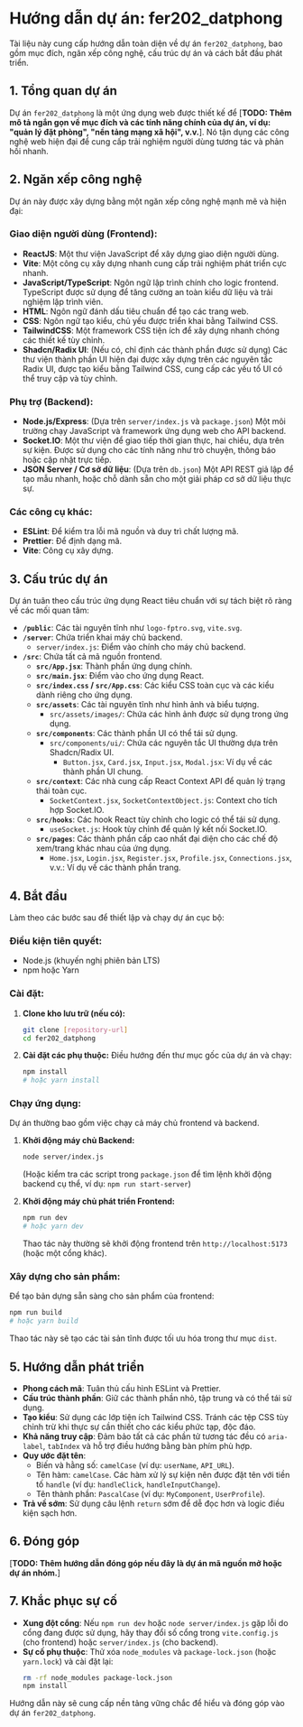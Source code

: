 # Hướng dẫn dự án: fer202_datphong

Tài liệu này cung cấp hướng dẫn toàn diện về dự án `fer202_datphong`, bao gồm mục đích, ngăn xếp công nghệ, cấu trúc dự án và cách bắt đầu phát triển.

## 1. Tổng quan dự án

Dự án `fer202_datphong` là một ứng dụng web được thiết kế để [**TODO: Thêm mô tả ngắn gọn về mục đích và các tính năng chính của dự án, ví dụ: "quản lý đặt phòng", "nền tảng mạng xã hội", v.v.**]. Nó tận dụng các công nghệ web hiện đại để cung cấp trải nghiệm người dùng tương tác và phản hồi nhanh.

## 2. Ngăn xếp công nghệ

Dự án này được xây dựng bằng một ngăn xếp công nghệ mạnh mẽ và hiện đại:

### Giao diện người dùng (Frontend):
*   **ReactJS**: Một thư viện JavaScript để xây dựng giao diện người dùng.
*   **Vite**: Một công cụ xây dựng nhanh cung cấp trải nghiệm phát triển cực nhanh.
*   **JavaScript/TypeScript**: Ngôn ngữ lập trình chính cho logic frontend. TypeScript được sử dụng để tăng cường an toàn kiểu dữ liệu và trải nghiệm lập trình viên.
*   **HTML**: Ngôn ngữ đánh dấu tiêu chuẩn để tạo các trang web.
*   **CSS**: Ngôn ngữ tạo kiểu, chủ yếu được triển khai bằng Tailwind CSS.
*   **TailwindCSS**: Một framework CSS tiện ích để xây dựng nhanh chóng các thiết kế tùy chỉnh.
*   **Shadcn/Radix UI**: (Nếu có, chỉ định các thành phần được sử dụng) Các thư viện thành phần UI hiện đại được xây dựng trên các nguyên tắc Radix UI, được tạo kiểu bằng Tailwind CSS, cung cấp các yếu tố UI có thể truy cập và tùy chỉnh.

### Phụ trợ (Backend):
*   **Node.js/Express**: (Dựa trên `server/index.js` và `package.json`) Một môi trường chạy JavaScript và framework ứng dụng web cho API backend.
*   **Socket.IO**: Một thư viện để giao tiếp thời gian thực, hai chiều, dựa trên sự kiện. Được sử dụng cho các tính năng như trò chuyện, thông báo hoặc cập nhật trực tiếp.
*   **JSON Server / Cơ sở dữ liệu**: (Dựa trên `db.json`) Một API REST giả lập để tạo mẫu nhanh, hoặc chỗ dành sẵn cho một giải pháp cơ sở dữ liệu thực sự.

### Các công cụ khác:
*   **ESLint**: Để kiểm tra lỗi mã nguồn và duy trì chất lượng mã.
*   **Prettier**: Để định dạng mã.
*   **Vite**: Công cụ xây dựng.

## 3. Cấu trúc dự án

Dự án tuân theo cấu trúc ứng dụng React tiêu chuẩn với sự tách biệt rõ ràng về các mối quan tâm:

*   **`/public`**: Các tài nguyên tĩnh như `logo-fptro.svg`, `vite.svg`.
*   **`/server`**: Chứa triển khai máy chủ backend.
    *   `server/index.js`: Điểm vào chính cho máy chủ backend.
*   **`/src`**: Chứa tất cả mã nguồn frontend.
    *   **`src/App.jsx`**: Thành phần ứng dụng chính.
    *   **`src/main.jsx`**: Điểm vào cho ứng dụng React.
    *   **`src/index.css` / `src/App.css`**: Các kiểu CSS toàn cục và các kiểu dành riêng cho ứng dụng.
    *   **`src/assets`**: Các tài nguyên tĩnh như hình ảnh và biểu tượng.
        *   `src/assets/images/`: Chứa các hình ảnh được sử dụng trong ứng dụng.
    *   **`src/components`**: Các thành phần UI có thể tái sử dụng.
        *   `src/components/ui/`: Chứa các nguyên tắc UI thường dựa trên Shadcn/Radix UI.
            *   `Button.jsx`, `Card.jsx`, `Input.jsx`, `Modal.jsx`: Ví dụ về các thành phần UI chung.
    *   **`src/context`**: Các nhà cung cấp React Context API để quản lý trạng thái toàn cục.
        *   `SocketContext.jsx`, `SocketContextObject.js`: Context cho tích hợp Socket.IO.
    *   **`src/hooks`**: Các hook React tùy chỉnh cho logic có thể tái sử dụng.
        *   `useSocket.js`: Hook tùy chỉnh để quản lý kết nối Socket.IO.
    *   **`src/pages`**: Các thành phần cấp cao nhất đại diện cho các chế độ xem/trang khác nhau của ứng dụng.
        *   `Home.jsx`, `Login.jsx`, `Register.jsx`, `Profile.jsx`, `Connections.jsx`, v.v.: Ví dụ về các thành phần trang.

## 4. Bắt đầu

Làm theo các bước sau để thiết lập và chạy dự án cục bộ:

### Điều kiện tiên quyết:
*   Node.js (khuyến nghị phiên bản LTS)
*   npm hoặc Yarn

### Cài đặt:

1.  **Clone kho lưu trữ (nếu có):**
    ```bash
    git clone [repository-url]
    cd fer202_datphong
    ```
2.  **Cài đặt các phụ thuộc:**
    Điều hướng đến thư mục gốc của dự án và chạy:
    ```bash
    npm install
    # hoặc yarn install
    ```

### Chạy ứng dụng:

Dự án thường bao gồm việc chạy cả máy chủ frontend và backend.

1.  **Khởi động máy chủ Backend:**
    ```bash
    node server/index.js
    ```
    (Hoặc kiểm tra các script trong `package.json` để tìm lệnh khởi động backend cụ thể, ví dụ: `npm run start-server`)

2.  **Khởi động máy chủ phát triển Frontend:**
    ```bash
    npm run dev
    # hoặc yarn dev
    ```
    Thao tác này thường sẽ khởi động frontend trên `http://localhost:5173` (hoặc một cổng khác).

### Xây dựng cho sản phẩm:
Để tạo bản dựng sẵn sàng cho sản phẩm của frontend:
```bash
npm run build
# hoặc yarn build
```
Thao tác này sẽ tạo các tài sản tĩnh được tối ưu hóa trong thư mục `dist`.

## 5. Hướng dẫn phát triển

*   **Phong cách mã**: Tuân thủ cấu hình ESLint và Prettier.
*   **Cấu trúc thành phần**: Giữ các thành phần nhỏ, tập trung và có thể tái sử dụng.
*   **Tạo kiểu**: Sử dụng các lớp tiện ích Tailwind CSS. Tránh các tệp CSS tùy chỉnh trừ khi thực sự cần thiết cho các kiểu phức tạp, độc đáo.
*   **Khả năng truy cập**: Đảm bảo tất cả các phần tử tương tác đều có `aria-label`, `tabIndex` và hỗ trợ điều hướng bằng bàn phím phù hợp.
*   **Quy ước đặt tên**:
    *   Biến và hằng số: `camelCase` (ví dụ: `userName`, `API_URL`).
    *   Tên hàm: `camelCase`. Các hàm xử lý sự kiện nên được đặt tên với tiền tố `handle` (ví dụ: `handleClick`, `handleInputChange`).
    *   Tên thành phần: `PascalCase` (ví dụ: `MyComponent`, `UserProfile`).
*   **Trả về sớm**: Sử dụng câu lệnh `return` sớm để dễ đọc hơn và logic điều kiện sạch hơn.

## 6. Đóng góp

[**TODO: Thêm hướng dẫn đóng góp nếu đây là dự án mã nguồn mở hoặc dự án nhóm.**]

## 7. Khắc phục sự cố

*   **Xung đột cổng**: Nếu `npm run dev` hoặc `node server/index.js` gặp lỗi do cổng đang được sử dụng, hãy thay đổi số cổng trong `vite.config.js` (cho frontend) hoặc `server/index.js` (cho backend).
*   **Sự cố phụ thuộc**: Thử xóa `node_modules` và `package-lock.json` (hoặc `yarn.lock`) và cài đặt lại:
    ```bash
    rm -rf node_modules package-lock.json
    npm install
    ```

Hướng dẫn này sẽ cung cấp nền tảng vững chắc để hiểu và đóng góp vào dự án `fer202_datphong`.
